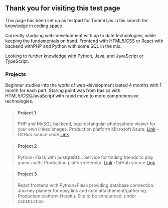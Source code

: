 ## Thank you for visiting this test page

This page has been set up as testpad for Tommi Ijäs in his search for knowledge in coding space.

Currently studying web-development with up to date technologies, while keeping the fundamentals on hand. Frontend with HTML5/CSS or React with backend withPHP and Python with some SQL in the mix.

Looking to further knowledge with Python, Java, and JavaScript or TypeScript.

### Projects

Beginner studies into the world of web-development lasted 4 months with 1 month for each part. Staring point was from basics with HTML5/CSS/JavaScript with rapid move to more comprehensive technologies.

>#### Project 1
>PHP and MySQL backend, equirectangular photosphere viewer for your own linked images.
>Production platform Microsoft Azure.
>[Link](https://github.com/tijas/WebDeploy) - GitHub source code
>[Link](https://tommii.azurewebsites.net/WorldView)


>#### Project 2
>Python+Flask with postgreSQL. Service for finding friends to play games with.
>Production platform Heroku.
>[Link](https://github.com/tijas/playwithbuddy) -GitHub source
>[Link](https://playwithbuddy.herokuapp.com/)


>#### Project 3
>React frontend with Python+Flask providing database connection. Journey planner for easy link and note attachement/gathering.
>Production platform Heroku.
>Site to be announced, under construction

